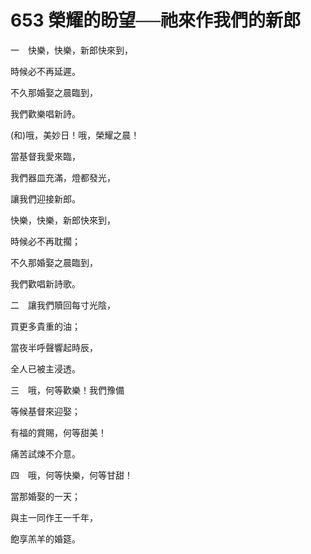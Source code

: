 # 653 榮耀的盼望──祂來作我們的新郎

一　快樂，快樂，新郎快來到，

時候必不再延遲。

不久那婚娶之晨臨到，

我們歡樂唱新詩。

(和)哦，美妙日！哦，榮耀之晨！

當基督我愛來臨，

我們器皿充滿，燈都發光，

讓我們迎接新郎。

快樂，快樂，新郎快來到，

時候必不再耽擱；

不久那婚娶之晨臨到，

我們歡唱新詩歌。

二　讓我們贖回每寸光陰，

買更多貴重的油；

當夜半呼聲響起時辰，

全人已被主浸透。

三　哦，何等歡樂！我們豫備

等候基督來迎娶；

有福的賞賜，何等甜美！

痛苦試煉不介意。

四　哦，何等快樂，何等甘甜！

當那婚娶的一天；

與主一同作王一千年，

飽享羔羊的婚筵。

